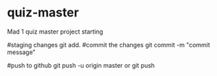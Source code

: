 # quiz-master

Mad 1 quiz master project starting

#staging changes
git add.
#commit the changes
git commit -m "commit message"

#push to github
git push -u origin master
or
git push